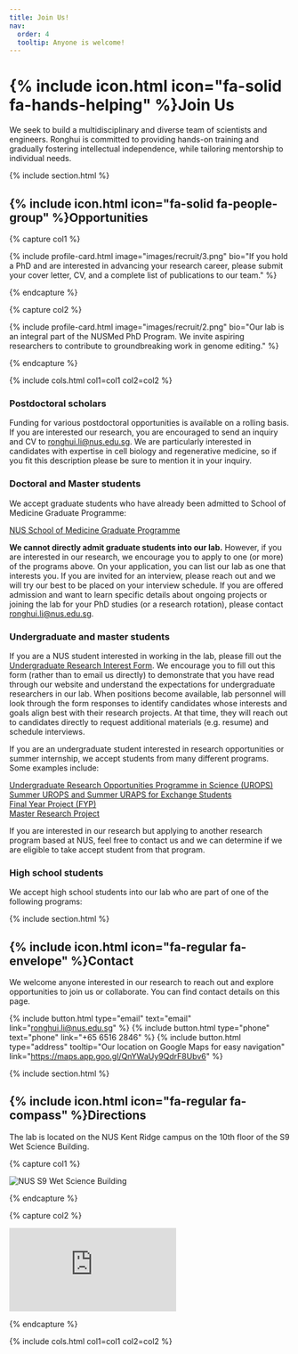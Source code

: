 ```yaml
---
title: Join Us!
nav:
  order: 4
  tooltip: Anyone is welcome!
---
```


# {% include icon.html icon="fa-solid fa-hands-helping" %}Join Us

We seek to build a multidisciplinary and diverse team of scientists and engineers.  Ronghui is committed to providing hands-on training and gradually fostering intellectual independence, while tailoring mentorship to individual needs.

{% include section.html %}

## {% include icon.html icon="fa-solid fa-people-group" %}Opportunities

{% capture col1 %}

{% include profile-card.html
   image="images/recruit/3.png"
   bio="If you hold a PhD and are interested in advancing your research career, please submit your cover letter, CV, and a complete list of publications to our team."
%}

{% endcapture %}

{% capture col2 %}

{% include profile-card.html
   image="images/recruit/2.png"
   bio="Our lab is an integral part of the NUSMed PhD Program. We invite aspiring researchers to contribute to groundbreaking work in genome editing."
%}

{% endcapture %}

{% include cols.html col1=col1 col2=col2 %}
### Postdoctoral scholars
Funding for various postdoctoral opportunities is available on a rolling basis.  If you are interested our research, you are encouraged to send an inquiry and CV to [ronghui.li@nus.edu.sg](mailto:ronghui.li@nus.edu.sg).  We are particularly interested in candidates with expertise in cell biology and regenerative medicine, so if you fit this description please be sure to mention it in your inquiry.

### Doctoral and Master students
We accept graduate students who have already been admitted to School of Medicine Graduate Programme: 

[NUS School of Medicine Graduate Programme](https://medicine.nus.edu.sg/graduatestudies/application-procedures/) <br>


**We cannot directly admit graduate students into our lab.** However, if you are interested in our research, we encourage you to apply to one (or more) of the programs above.  On your application, you can list our lab as one that interests you.  If you are invited for an interview, please reach out and we will try our best to be placed on your interview schedule.  If you are offered admission and want to learn specific details about ongoing projects or joining the lab for your PhD studies (or a research rotation), please contact [ronghui.li@nus.edu.sg](mailto:ronghui.li@nus.edu.sg).

### Undergraduate and master students
If you are a NUS student interested in working in the lab, please fill out the [Undergraduate Research Interest Form](https://forms.office.com/r/QD7qYbh2Et).  We encourage you to fill out this form (rather than to email us directly) to demonstrate that you have read through our website and understand the expectations for undergraduate researchers in our lab.  When positions become available, lab personnel will look through the form responses to identify candidates whose interests and goals align best with their research projects.  At that time, they will reach out to candidates directly to request additional materials (e.g. resume) and schedule interviews. 

If you are an undergraduate student interested in research opportunities or summer internship, we accept students from many different programs.  Some examples include:

[Undergraduate Research Opportunities Programme in Science (UROPS)](https://www.science.nus.edu.sg/undergraduates/undergraduate-research/urops/)<br>
[Summer UROPS and Summer URAPS for Exchange Students](https://www.science.nus.edu.sg/undergraduates/study-abroad-programmes/incoming/summer-urops/)<br>
[Final Year Project (FYP)](https://www.dbs.nus.edu.sg/lifesciences/lsm4288/)<br>
[Master Research Project](https://nusgs.nus.edu.sg/)<br>

If you are interested in our research but applying to another research program based at NUS, feel free to contact us and we can determine if we are eligible to take accept student from that program.

### High school students
We accept high school students into our lab who are part of one of the following programs:

{% include section.html %}

## {% include icon.html icon="fa-regular fa-envelope" %}Contact

We welcome anyone interested in our research to reach out and explore opportunities to join us or collaborate. You can find contact details on this page.

{%
  include button.html
  type="email"
  text="email"
  link="ronghui.li@nus.edu.sg"
%}
{%
  include button.html
  type="phone"
  text="phone"
  link="+65 6516 2846"
%}
{%
  include button.html
  type="address"
  tooltip="Our location on Google Maps for easy navigation"
  link="https://maps.app.goo.gl/QnYWaUy9QdrF8Ubv6"
%}

{% include section.html %}

## {% include icon.html icon="fa-regular fa-compass" %}Directions

The lab is located on the NUS Kent Ridge campus on the 10th floor of the S9 Wet Science Building. 

{% capture col1 %}

<div class="image-container">

  <img src="{{ 'images/1920_wsb1-1267351765.jpg' | relative_url }}" alt="NUS S9 Wet Science Building">

</div>

{% endcapture %}

{% capture col2 %}

<div class="map-container">

<iframe src="https://www.google.com/maps/embed?pb=!1m18!1m12!1m3!1d3988.7978734415537!2d103.78020803488968!3d1.2958822242022032!2m3!1f0!2f0!3f0!3m2!1i1024!2i768!4f13.1!3m3!1m2!1s0x31da1bc911595d3d%3A0xd684eb7b6242d35c!2sNUS%20S9%20Wet%20Science%20Building!5e0!3m2!1sen!2ssg!4v1760685171475!5m2!1sen!2ssg" style="border:0;" allowfullscreen="" loading="lazy" referrerpolicy="no-referrer-when-downgrade" ></iframe>

</div>

{% endcapture %}

{% include cols.html col1=col1 col2=col2 %}
